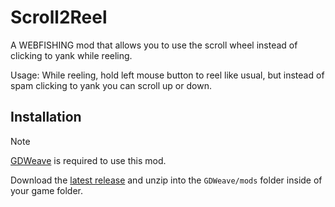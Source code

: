 # Scroll2Reel

A WEBFISHING mod that allows you to use the scroll wheel instead of clicking to yank while reeling.

Usage: While reeling, hold left mouse button to reel like usual, but instead of spam clicking to yank you can scroll up or down.

## Installation

> [!NOTE]  
> [GDWeave](https://github.com/NotNite/GDWeave) is required to use this mod.

Download the [latest release](https://github.com/michaelowens/webfishing-scroll2reel/releases) and unzip into the `GDWeave/mods` folder inside of your game folder.
